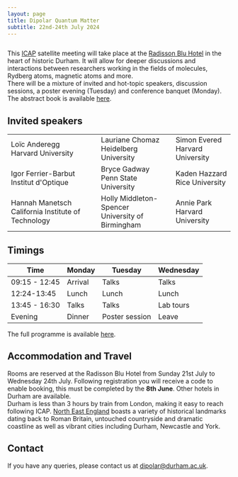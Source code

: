 ```yaml
---
layout: page
title: Dipolar Quantum Matter
subtitle: 22nd-24th July 2024
---
```

<figure>
<img src="{{ site.url }}{{ site.baseurl }}/events/img/Dipolar 2024-63.jpg" alt="" /> 
</figure>

This [ICAP](https://icap28.com/) satellite meeting will take place at the [Radisson Blu Hotel]( https://www.radissonhotels.com/en-us/hotels/radisson-blu-durham?facilitatorId=RHGSEM&cid=a%3Aps+b%3Abng+c%3Aemea+i%3Abrand+e%3Ardb+d%3Aukirwe+r%3Abrt+f%3Aen-US+g%3Aho+h%3AGBXVU1+v%3Acf&gclid=d215526a5491147c6fea37a1275fea3f&gclsrc=3p.ds&msclkid=d215526a5491147c6fea37a1275fea3f&utm_source=bing&utm_medium=cpc&utm_campaign=MS_GBR-IRL_CR_UKIRWE_sk_Brand_Durham_GBXVU1_EN_PH%26EX_United+Kingdom&utm_term=radisson+blu+durham&utm_content=Brand_Durham_Hotel_EX_A.+Migration) 
in the heart of historic Durham. It will allow for deeper discussions and interactions between researchers working in the fields of molecules, Rydberg atoms, magnetic atoms and more. <br> 
There will be a mixture of invited and hot-topic speakers, discussion sessions, a poster evening (Tuesday) and conference banquet (Monday). The abstract book is available  <a href="https://durham-qlm.uk/events/img/book-of-abstracts.pdf" target="_blank"> here</a>.<br> 



## Invited speakers
<table>
<tr><td><img src="{{ site.url }}{{ site.baseurl }}/events/img/Loic_small.png" alt="" /> <br>Loïc Anderegg <br> Harvard University </td><td> <img src="{{ site.url }}{{ site.baseurl }}/events/img/Lauriane_small.png" alt="" /> <br>Lauriane Chomaz <br> Heidelberg University </td><td> <img src="{{ site.url }}{{ site.baseurl }}/events/img/simon_small.png" alt="" /> <br>Simon Evered <br> Harvard University</td></tr> 
<tr><td><img src="{{ site.url }}{{ site.baseurl }}/events/img/Igor_small.png" alt="" /> <br>Igor Ferrier-Barbut <br> Institut d'Optique</td><td><img src="{{ site.url }}{{ site.baseurl }}/events/img/bryce_small.png" alt="" /> <br>Bryce Gadway <br> Penn State University</td><td><img src="{{ site.url }}{{ site.baseurl }}/events/img/kaden_small.png" alt="" /> <br>Kaden Hazzard <br> Rice University </td></tr>
<tr><td><img src="{{ site.url }}{{ site.baseurl }}/events/img/hannah_small.png" alt="" /> <br> Hannah Manetsch<br> California Institute of Technology</td><td><img src="{{ site.url }}{{ site.baseurl }}/events/img/Holly_small.png" alt="" /> <br> Holly Middleton-Spencer <br> University of Birmingham</td><td><img src="{{ site.url }}{{ site.baseurl }}/events/img/annie_small.png" alt="" /> <br>Annie Park <br> Harvard University</td></tr> 
</table>

## Timings

| Time |Monday | Tuesday | Wednesday |
|---|----|-----|------|
|09:15 - 12:45 | Arrival | Talks | Talks|
|12:24-13:45 | Lunch | Lunch | Lunch |
|13:45 - 16:30 | Talks | Talks | Lab tours|
|Evening | Dinner | Poster session | Leave|

The full programme is available <a href="https://durham-qlm.uk/events/img/programme.pdf" target="_blank"> here</a>.

## Accommodation and Travel
Rooms are reserved at the Radisson Blu Hotel from Sunday 21st July to Wednesday 24th July. Following registration you will receive a code to enable booking, this must be completed by the **8th June**. Other hotels in Durham are available. <br>
Durham is less than 3 hours by train from London, making it easy to reach following ICAP. [North East England](https://www.visitnortheastengland.com/) boasts a variety of historical landmarks dating back to Roman Britain, untouched countryside and dramatic coastline as well as vibrant cities including Durham, Newcastle and York. 

## Contact
If you have any queries, please contact us at dipolar@durham.ac.uk.

